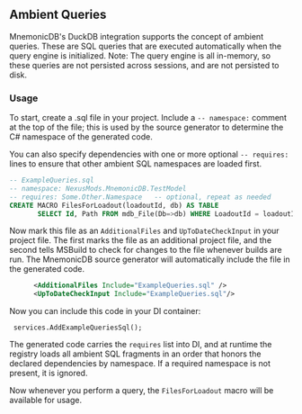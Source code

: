 ## Ambient Queries
MnemonicDB's DuckDB integration supports the concept of ambient queries. These are SQL queries that are executed automatically
when the query engine is initialized. Note: The query engine is all in-memory, so these queries are not persisted across sessions,
and are not persisted to disk.

### Usage
To start, create a .sql file in your project. Include a `-- namespace:` comment at the top of the file; this
is used by the source generator to determine the C# namespace of the generated code.

You can also specify dependencies with one or more optional `-- requires:` lines to ensure that other ambient SQL namespaces
are loaded first.

```sql
-- ExampleQueries.sql
-- namespace: NexusMods.MnemonicDB.TestModel
-- requires: Some.Other.Namespace   -- optional, repeat as needed
CREATE MACRO FilesForLoadout(loadoutId, db) AS TABLE
       SELECT Id, Path FROM mdb_File(Db=>db) WHERE LoadoutId = loadoutId;
```

Now mark this file as an `AdditionalFiles` and `UpToDateCheckInput` in your project file. The first marks the file 
as an additional project file, and the second tells MSBuild to check for changes to the file whenever builds are run. The
MnemonicDB source generator will automatically include the file in the generated code.

```xml
      <AdditionalFiles Include="ExampleQueries.sql" />
      <UpToDateCheckInput Include="ExampleQueries.sql"/>  
```

Now you can include this code in your DI container:

```
 services.AddExampleQueriesSql();
```

The generated code carries the `requires` list into DI, and at runtime the registry loads all ambient SQL fragments in an order
that honors the declared dependencies by namespace. If a required namespace is not present, it is ignored.

Now whenever you perform a query, the `FilesForLoadout` macro will be available for usage. 
